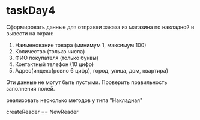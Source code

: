 # taskDay4
Сформировать данные для отправки заказа из
магазина по накладной и вывести на экран:
1) Наименование товара (минимум 1, максимум 100)
2) Количество (только числа)
3) ФИО покупателя (только буквы)
4) Контактный телефон (10 цифр)
5) Адрес(индекс(ровно 6 цифр), город, улица, дом, квартира)

Эти данные не могут быть пустыми.
Проверить правильность заполнения полей.

реализовать несколько методов у типа "Накладная"

createReader == NewReader